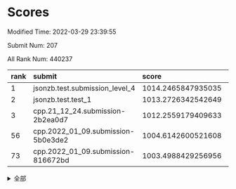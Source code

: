# Scores

Modified Time: 2022-03-29 23:39:55

Submit Num: 207

All Rank Num: 440237

| rank |               submit               |       score        |       sigma        | pk_num |
| :--- | :--------------------------------- | :----------------- | :----------------- | :----- |
| 1    | jsonzb.test.submission_level_4     | 1014.2465847935035 | 0.8732807439081662 | 8511   |
| 2    | jsonzb.test.test_1                 | 1013.2726342542649 | 0.8059373157083543 | 8512   |
| 3    | cpp.21_12_24.submission-2b2ea0d7   | 1012.2559179409633 | 0.7563963673735509 | 8508   |
| 56   | cpp.2022_01_09.submission-5b0e3de2 | 1004.6142600521608 | 0.725186981794032  | 8507   |
| 73   | cpp.2022_01_09.submission-816672bd | 1003.4988429256956 | 0.709195281256801  | 8509   |


<details>
<summary>全部</summary>

| rank |                 submit                 |       score        |       sigma        | pk_num |
| :--- | :------------------------------------- | :----------------- | :----------------- | :----- |
| 1    | jsonzb.test.submission_level_4         | 1014.2465847935035 | 0.8732807439081662 | 8511   |
| 2    | jsonzb.test.test_1                     | 1013.2726342542649 | 0.8059373157083543 | 8512   |
| 3    | cpp.21_12_24.submission-2b2ea0d7       | 1012.2559179409633 | 0.7563963673735509 | 8508   |
| 4    | gobigger.level_3.submission_level_3_42 | 1011.7134797132003 | 0.7766559076574174 | 8503   |
| 5    | gobigger.level_3.submission_level_3_34 | 1011.6773732006379 | 0.7891743608793108 | 8511   |
| 6    | gobigger.level_3.submission_level_3_10 | 1011.5515756448164 | 0.7660822667865542 | 8508   |
| 7    | gobigger.level_3.submission_level_3_22 | 1011.2002467710997 | 0.7828978835395877 | 8503   |
| 8    | gobigger.level_3.submission_level_3_31 | 1011.161110134481  | 0.7856137014646325 | 8508   |
| 9    | gobigger.level_3.submission_level_3_2  | 1011.1113005567566 | 0.7599613082242974 | 8506   |
| 10   | gobigger.level_3.submission_level_3_33 | 1011.1026616031028 | 0.761595546283851  | 8508   |
| 11   | gobigger.level_3.submission_level_3_8  | 1011.0026008102033 | 0.7727806531631819 | 8514   |
| 12   | gobigger.level_3.submission_level_3_14 | 1010.979769843983  | 0.7766806970046063 | 8512   |
| 13   | gobigger.level_3.submission_level_3_16 | 1010.8739066781403 | 0.7540846563767395 | 8503   |
| 14   | gobigger.level_3.submission_level_3_18 | 1010.7586089751628 | 0.7643276232240054 | 8507   |
| 15   | gobigger.level_3.submission_level_3_26 | 1010.6835230795976 | 0.7531912132787565 | 8506   |
| 16   | gobigger.level_3.submission_level_3_1  | 1010.66896200841   | 0.7485223645203151 | 8507   |
| 17   | gobigger.level_3.submission_level_3_35 | 1010.4572778297513 | 0.7454369830853519 | 8509   |
| 18   | gobigger.level_3.submission_level_3_15 | 1010.4471465759267 | 0.7835599918428763 | 8511   |
| 19   | gobigger.level_3.submission_level_3_37 | 1010.2720816609393 | 0.7352745586916444 | 8511   |
| 20   | gobigger.level_3.submission_level_3_23 | 1010.1741549314243 | 0.7617116756684602 | 8503   |
| 21   | gobigger.level_3.submission_level_3_3  | 1010.1609423625112 | 0.7698660892402204 | 8506   |
| 22   | gobigger.level_3.submission_level_3_46 | 1010.1006311774729 | 0.7855394467663651 | 8507   |
| 23   | gobigger.level_3.submission_level_3_28 | 1010.0925258287032 | 0.7628329910553332 | 8508   |
| 24   | gobigger.level_3.submission_level_3_47 | 1010.0250986335093 | 0.7648048521929915 | 8511   |
| 25   | gobigger.level_3.submission_level_3_0  | 1010.0100405576627 | 0.7714286196866629 | 8507   |
| 26   | gobigger.level_3.submission_level_3_39 | 1009.9872292220339 | 0.7574188886378019 | 8505   |
| 27   | gobigger.level_3.submission_level_3_6  | 1009.9523402633184 | 0.7773953884967922 | 8510   |
| 28   | gobigger.level_3.submission_level_3_44 | 1009.93454114985   | 0.7544297782515237 | 8506   |
| 29   | gobigger.level_3.submission_level_3_19 | 1009.9336554355882 | 0.7831892735189699 | 8509   |
| 30   | gobigger.level_3.submission_level_3_13 | 1009.8169313997763 | 0.7800566452237715 | 8503   |
| 31   | gobigger.level_3.submission_level_3_40 | 1009.7352093671939 | 0.7502763249377438 | 8506   |
| 32   | gobigger.level_3.submission_level_3_7  | 1009.5265284748947 | 0.7510111608132956 | 8509   |
| 33   | gobigger.level_3.submission_level_3_48 | 1009.5153370885329 | 0.7465780713174053 | 8504   |
| 34   | gobigger.level_3.submission_level_3_12 | 1009.4486195593056 | 0.7756455265636755 | 8507   |
| 35   | gobigger.level_3.submission_level_3_20 | 1009.4394416052336 | 0.7558753010770719 | 8503   |
| 36   | gobigger.level_3.submission_level_3_27 | 1009.4178027082127 | 0.7513075446711835 | 8509   |
| 37   | gobigger.level_3.submission_level_3_24 | 1009.4071329674798 | 0.7298885753793939 | 8506   |
| 38   | gobigger.level_3.submission_level_3_29 | 1009.3869329469029 | 0.7511101889808395 | 8506   |
| 39   | gobigger.level_3.submission_level_3_45 | 1009.3099729521791 | 0.742584623579607  | 8502   |
| 40   | gobigger.level_3.submission_level_3_41 | 1009.2640112312105 | 0.7529070526458655 | 8509   |
| 41   | gobigger.level_3.submission_level_3_11 | 1009.119202842888  | 0.7329083581533479 | 8505   |
| 42   | gobigger.level_3.submission_level_3_17 | 1009.1155939526747 | 0.7523059384702303 | 8509   |
| 43   | gobigger.level_3.submission_level_3_43 | 1009.1022424291175 | 0.7615172107557976 | 8509   |
| 44   | gobigger.level_3.submission_level_3_21 | 1009.0214194827353 | 0.7375108333742804 | 8509   |
| 45   | gobigger.level_3.submission_level_3_4  | 1009.0141200702653 | 0.7413736948850955 | 8510   |
| 46   | gobigger.level_3.submission_level_3_36 | 1008.9892059375949 | 0.7499480331886862 | 8502   |
| 47   | gobigger.level_3.submission_level_3_5  | 1008.9838257873405 | 0.7338186242200518 | 8503   |
| 48   | gobigger.level_3.submission_level_3_49 | 1008.9261488269499 | 0.7461857718738828 | 8504   |
| 49   | gobigger.level_3.submission_level_3_25 | 1008.8271872411015 | 0.7468115592091021 | 8506   |
| 50   | gobigger.level_3.submission_level_3_9  | 1008.64558842193   | 0.7534175604128817 | 8509   |
| 51   | gobigger.level_3.submission_level_3_30 | 1008.6330672989111 | 0.7534272607374606 | 8505   |
| 52   | gobigger.level_3.submission_level_3_32 | 1008.5771154015414 | 0.741774648300802  | 8506   |
| 53   | gobigger.level_3.submission_level_3_38 | 1008.5005596446116 | 0.7659554063377777 | 8506   |
| 54   | gobigger.level_1.submission_level_1_41 | 1005.0396379280173 | 0.7160425621482528 | 8502   |
| 55   | gobigger.level_1.submission_level_1_14 | 1004.8832795926952 | 0.7138630135197699 | 8506   |
| 56   | cpp.2022_01_09.submission-5b0e3de2     | 1004.6142600521608 | 0.725186981794032  | 8507   |
| 57   | gobigger.level_1.submission_level_1_43 | 1004.205710585127  | 0.7172913826822481 | 8512   |
| 58   | gobigger.level_1.submission_level_1_13 | 1004.0316011397314 | 0.7175527793841824 | 8504   |
| 59   | gobigger.level_1.submission_level_1_8  | 1004.0063134694414 | 0.7227706748540339 | 8507   |
| 60   | gobigger.level_1.submission_level_1_46 | 1003.9807499238611 | 0.7073189637538574 | 8504   |
| 61   | gobigger.level_1.submission_level_1_16 | 1003.9571748026042 | 0.7147319740223456 | 8511   |
| 62   | gobigger.level_1.submission_level_1_42 | 1003.9498394772827 | 0.7190361273971205 | 8507   |
| 63   | gobigger.level_1.submission_level_1_17 | 1003.9236424835407 | 0.7100259523140446 | 8506   |
| 64   | gobigger.level_1.submission_level_1_26 | 1003.8941833148701 | 0.7059136939357704 | 8508   |
| 65   | gobigger.level_1.submission_level_1_33 | 1003.8069773820964 | 0.7102677580414133 | 8509   |
| 66   | gobigger.level_1.submission_level_1_12 | 1003.7513884692073 | 0.7195105649197853 | 8506   |
| 67   | gobigger.level_1.submission_level_1_6  | 1003.7128738300406 | 0.7216948902325133 | 8506   |
| 68   | gobigger.level_1.submission_level_1_49 | 1003.7111651486919 | 0.7158880362462801 | 8510   |
| 69   | gobigger.level_1.submission_level_1_37 | 1003.6658583595694 | 0.7109907435050563 | 8505   |
| 70   | gobigger.level_1.submission_level_1_31 | 1003.6616656630503 | 0.7034826021021718 | 8508   |
| 71   | gobigger.level_1.submission_level_1_23 | 1003.5905695382651 | 0.7281180229093452 | 8510   |
| 72   | gobigger.level_1.submission_level_1_48 | 1003.5464031490025 | 0.7192777742758975 | 8507   |
| 73   | cpp.2022_01_09.submission-816672bd     | 1003.4988429256956 | 0.709195281256801  | 8509   |
| 74   | gobigger.level_1.submission_level_1_1  | 1003.4754414728516 | 0.7213267335610298 | 8505   |
| 75   | gobigger.level_1.submission_level_1_35 | 1003.4630681093087 | 0.7286053490254926 | 8509   |
| 76   | gobigger.level_1.submission_level_1_24 | 1003.4237753768169 | 0.7236810374119558 | 8508   |
| 77   | gobigger.level_1.submission_level_1_4  | 1003.3882740295232 | 0.7174461078703194 | 8509   |
| 78   | gobigger.level_1.submission_level_1_36 | 1003.3776603046754 | 0.7197788515292034 | 8507   |
| 79   | gobigger.level_1.submission_level_1_10 | 1003.356315094398  | 0.7221633680559614 | 8507   |
| 80   | gobigger.level_1.submission_level_1_32 | 1003.3297982479885 | 0.7169651421854656 | 8510   |
| 81   | gobigger.level_1.submission_level_1_2  | 1003.2820755182637 | 0.7063998698694448 | 8507   |
| 82   | gobigger.level_1.submission_level_1_0  | 1003.2734360546574 | 0.7078649516641683 | 8506   |
| 83   | gobigger.level_1.submission_level_1_28 | 1003.2727791829413 | 0.7154327985894694 | 8509   |
| 84   | gobigger.level_1.submission_level_1_20 | 1003.2484237410999 | 0.7082121383877352 | 8505   |
| 85   | gobigger.level_1.submission_level_1_11 | 1003.1972339826782 | 0.7074077368354149 | 8500   |
| 86   | gobigger.level_1.submission_level_1_38 | 1003.1570627436706 | 0.7150053067476009 | 8508   |
| 87   | gobigger.level_1.submission_level_1_15 | 1003.1320278047289 | 0.7107905928056861 | 8505   |
| 88   | gobigger.level_1.submission_level_1_27 | 1003.0812796716284 | 0.7216975736873489 | 8506   |
| 89   | gobigger.level_1.submission_level_1_34 | 1003.0665479337424 | 0.701321012956373  | 8507   |
| 90   | gobigger.level_1.submission_level_1_45 | 1002.9897118140628 | 0.7185414861081948 | 8511   |
| 91   | gobigger.level_1.submission_level_1_18 | 1002.9117417556872 | 0.7087045659818482 | 8507   |
| 92   | gobigger.level_1.submission_level_1_40 | 1002.8927710643272 | 0.7305456156362125 | 8508   |
| 93   | gobigger.level_1.submission_level_1_5  | 1002.8352957418908 | 0.7100758761752551 | 8508   |
| 94   | gobigger.level_1.submission_level_1_21 | 1002.7460112335658 | 0.7119511633286417 | 8504   |
| 95   | gobigger.level_1.submission_level_1_44 | 1002.6014994011842 | 0.7048366411642747 | 8509   |
| 96   | gobigger.level_1.submission_level_1_39 | 1002.3297935149699 | 0.7160144871584406 | 8506   |
| 97   | gobigger.level_1.submission_level_1_7  | 1002.3049873661834 | 0.7106123745340871 | 8509   |
| 98   | gobigger.level_1.submission_level_1_30 | 1002.2246093482446 | 0.7138985520200298 | 8500   |
| 99   | gobigger.level_1.submission_level_1_25 | 1002.1766577265616 | 0.7075905959995724 | 8507   |
| 100  | gobigger.level_1.submission_level_1_29 | 1002.0438365754989 | 0.7139174326115374 | 8506   |
| 101  | gobigger.level_1.submission_level_1_22 | 1001.8244686837626 | 0.7040183928397797 | 8502   |
| 102  | gobigger.level_1.submission_level_1_9  | 1001.7043459306732 | 0.7149976676639718 | 8508   |
| 103  | gobigger.level_1.submission_level_1_47 | 1001.5990300070074 | 0.7116284371001563 | 8511   |
| 104  | gobigger.level_1.submission_level_1_19 | 1001.4697656650764 | 0.7110131760400074 | 8506   |
| 105  | gobigger.level_1.submission_level_1_3  | 1001.0366411904027 | 0.7121917642096944 | 8509   |
| 106  | gobigger.random.submission_random_6    | 997.9686907499347  | 0.7130262941078412 | 8501   |
| 107  | gobigger.random.submission_random_39   | 997.9593117151644  | 0.7010786447501873 | 8512   |
| 108  | gobigger.random.submission_random_27   | 997.3744203950914  | 0.7129935334436928 | 8507   |
| 109  | gobigger.random.submission_random_37   | 997.2053154010134  | 0.6911441178561689 | 8507   |
| 110  | gobigger.random.submission_random_19   | 997.1383616718175  | 0.7026805720728302 | 8508   |
| 111  | gobigger.random.submission_random_29   | 997.1186038668875  | 0.6948842970105297 | 8512   |
| 112  | gobigger.random.submission_random_36   | 997.0433058533852  | 0.7191971591429979 | 8505   |
| 113  | gobigger.random.submission_random_41   | 997.0318583545081  | 0.7087512313957979 | 8511   |
| 114  | gobigger.random.submission_random_45   | 996.9318766465642  | 0.7023851760583636 | 8503   |
| 115  | gobigger.random.submission_random_42   | 996.876278614786   | 0.7148611319211212 | 8507   |
| 116  | gobigger.random.submission_random_49   | 996.6734615223138  | 0.7110915001365367 | 8504   |
| 117  | gobigger.random.submission_random_4    | 996.5767941986156  | 0.7118316175302323 | 8505   |
| 118  | gobigger.random.submission_random_23   | 996.4521297020633  | 0.7078307005888749 | 8505   |
| 119  | gobigger.random.submission_random_47   | 996.4430868021293  | 0.7122544150960893 | 8510   |
| 120  | gobigger.random.submission_random_32   | 996.3871174687912  | 0.7266795078067861 | 8511   |
| 121  | gobigger.random.submission_random_46   | 996.2331383507071  | 0.6919299079642418 | 8503   |
| 122  | gobigger.random.submission_random_12   | 996.2188268679272  | 0.7047865518510286 | 8507   |
| 123  | gobigger.random.submission_random_15   | 996.1724111807588  | 0.7106932614987473 | 8508   |
| 124  | gobigger.random.submission_random_44   | 996.1169083928116  | 0.7109310344893764 | 8508   |
| 125  | gobigger.random.submission_random_24   | 996.0594638605564  | 0.7164208020510439 | 8506   |
| 126  | gobigger.random.submission_random_9    | 996.0543052601868  | 0.706832064509783  | 8502   |
| 127  | gobigger.random.submission_random_18   | 996.0211559114476  | 0.7024349431703305 | 8505   |
| 128  | gobigger.random.submission_random_43   | 996.0124616999841  | 0.7165811821619678 | 8507   |
| 129  | gobigger.random.submission_random_34   | 996.0040596606093  | 0.7073108827348061 | 8500   |
| 130  | gobigger.random.submission_random_0    | 995.9706102524381  | 0.714938116921318  | 8509   |
| 131  | gobigger.random.submission_random_25   | 995.9480415383855  | 0.702870353066224  | 8502   |
| 132  | gobigger.random.submission_random_35   | 995.9325835948633  | 0.7172643122520844 | 8504   |
| 133  | gobigger.random.submission_random_26   | 995.8584546565162  | 0.7129833716217882 | 8506   |
| 134  | gobigger.random.submission_random_3    | 995.8407799411532  | 0.7192205709860398 | 8508   |
| 135  | gobigger.random.submission_random_20   | 995.8023036510565  | 0.7022475404285393 | 8510   |
| 136  | gobigger.random.submission_random_21   | 995.7624918588066  | 0.7108827818325747 | 8508   |
| 137  | gobigger.random.submission_random_16   | 995.7609439673038  | 0.7083632454146067 | 8512   |
| 138  | gobigger.random.submission_random_40   | 995.7483893569122  | 0.7161434732909179 | 8508   |
| 139  | gobigger.random.submission_random_1    | 995.7364871653089  | 0.7034704664430702 | 8507   |
| 140  | gobigger.random.submission_random_22   | 995.6469246439054  | 0.7109341721678949 | 8502   |
| 141  | gobigger.random.submission_random_38   | 995.5885427105615  | 0.7217086633589433 | 8510   |
| 142  | gobigger.random.submission_random_28   | 995.5392658883914  | 0.7160878269998913 | 8509   |
| 143  | gobigger.random.submission_random_8    | 995.5361117418735  | 0.7104962771639851 | 8511   |
| 144  | gobigger.random.submission_random_31   | 995.4132755363778  | 0.7162006859237482 | 8509   |
| 145  | gobigger.random.submission_random_48   | 995.1944661168836  | 0.7301007612400987 | 8512   |
| 146  | gobigger.random.submission_random_7    | 995.1460379212886  | 0.6974295420728256 | 8505   |
| 147  | gobigger.random.submission_random_14   | 995.0975481044669  | 0.7147782456268179 | 8506   |
| 148  | gobigger.random.submission_random_2    | 995.0709151642469  | 0.7197929674793974 | 8510   |
| 149  | gobigger.random.submission_random_5    | 995.0351805372719  | 0.7025253344061222 | 8511   |
| 150  | gobigger.random.submission_random_17   | 995.0006729940734  | 0.7145878967060475 | 8505   |
| 151  | gobigger.random.submission_random_11   | 994.9869861107052  | 0.714630630835669  | 8507   |
| 152  | gobigger.random.submission_random_30   | 994.9738427939234  | 0.7229331156094108 | 8505   |
| 153  | gobigger.random.submission_random_10   | 994.9302925098218  | 0.7231251094558555 | 8512   |
| 154  | gobigger.random.submission_random_13   | 994.8814512366934  | 0.7125422005959874 | 8506   |
| 155  | gobigger.random.submission_random_33   | 994.8343497984758  | 0.6994893918693211 | 8507   |
| 156  | gobigger.level_2.submission_level_2_22 | 993.7313904810692  | 0.7421360339571407 | 8502   |
| 157  | gobigger.level_2.submission_level_2_31 | 993.6466931209644  | 0.7160237905132628 | 8503   |
| 158  | gobigger.level_2.submission_level_2_49 | 993.6005848972433  | 0.7201125862698514 | 8507   |
| 159  | gobigger.level_2.submission_level_2_8  | 993.5860534295601  | 0.7523548543727032 | 8505   |
| 160  | gobigger.level_2.submission_level_2_7  | 993.5113915263887  | 0.7425996246620156 | 8510   |
| 161  | gobigger.level_2.submission_level_2_21 | 993.5044741274885  | 0.7372855690275067 | 8506   |
| 162  | gobigger.level_2.submission_level_2_12 | 993.4622276357142  | 0.7355042877633535 | 8508   |
| 163  | gobigger.level_2.submission_level_2_48 | 993.3391288392511  | 0.7464132601951688 | 8508   |
| 164  | gobigger.level_2.submission_level_2_4  | 993.1135423945515  | 0.7351825881996367 | 8507   |
| 165  | gobigger.level_2.submission_level_2_43 | 993.1076814288444  | 0.729872990298422  | 8510   |
| 166  | gobigger.level_2.submission_level_2_42 | 993.0580908158906  | 0.7300121628471723 | 8505   |
| 167  | gobigger.level_2.submission_level_2_40 | 993.0251853232833  | 0.7337396840947795 | 8503   |
| 168  | gobigger.level_2.submission_level_2_41 | 993.0186828894808  | 0.7376413083356749 | 8508   |
| 169  | gobigger.level_2.submission_level_2_10 | 992.9525198533809  | 0.7308658106370957 | 8508   |
| 170  | gobigger.level_2.submission_level_2_32 | 992.9444378883006  | 0.7315914145596046 | 8508   |
| 171  | gobigger.level_2.submission_level_2_34 | 992.9030411059036  | 0.745575678780205  | 8506   |
| 172  | gobigger.level_2.submission_level_2_19 | 992.864217553152   | 0.7686654742495027 | 8510   |
| 173  | gobigger.level_2.submission_level_2_30 | 992.8388268128289  | 0.741773245198709  | 8509   |
| 174  | gobigger.level_2.submission_level_2_44 | 992.8314311967106  | 0.738323456754295  | 8507   |
| 175  | gobigger.level_2.submission_level_2_23 | 992.7360708149417  | 0.7366904358188022 | 8507   |
| 176  | gobigger.level_2.submission_level_2_39 | 992.6718765110162  | 0.7421985733903087 | 8507   |
| 177  | gobigger.level_2.submission_level_2_6  | 992.6395700441136  | 0.7309981773970082 | 8510   |
| 178  | gobigger.level_2.submission_level_2_15 | 992.5001160927586  | 0.7653064894113227 | 8503   |
| 179  | gobigger.level_2.submission_level_2_26 | 992.4609912683222  | 0.7314663368794784 | 8508   |
| 180  | gobigger.level_2.submission_level_2_1  | 992.4171322897199  | 0.7300764272016214 | 8502   |
| 181  | gobigger.level_2.submission_level_2_45 | 992.376410690572   | 0.7430292999490126 | 8506   |
| 182  | gobigger.level_2.submission_level_2_38 | 992.3221012946595  | 0.7575213155332188 | 8508   |
| 183  | gobigger.level_2.submission_level_2_5  | 992.0173959003566  | 0.7372634057348216 | 8509   |
| 184  | gobigger.level_2.submission_level_2_35 | 992.0064863413364  | 0.7337396530812007 | 8505   |
| 185  | gobigger.level_2.submission_level_2_16 | 991.9972920021618  | 0.7556696967279124 | 8505   |
| 186  | gobigger.level_2.submission_level_2_36 | 991.9734573049024  | 0.7391220866596411 | 8507   |
| 187  | gobigger.level_2.submission_level_2_24 | 991.8841542558707  | 0.7605377501828268 | 8510   |
| 188  | gobigger.level_2.submission_level_2_20 | 991.8466561994089  | 0.7445561184106845 | 8511   |
| 189  | gobigger.level_2.submission_level_2_27 | 991.8284381868535  | 0.7296255961424799 | 8507   |
| 190  | gobigger.level_2.submission_level_2_2  | 991.795104553956   | 0.7354151862884426 | 8505   |
| 191  | gobigger.level_2.submission_level_2_25 | 991.7922928786584  | 0.7571308330549757 | 8510   |
| 192  | gobigger.level_2.submission_level_2_14 | 991.7840655779567  | 0.7461218381523937 | 8503   |
| 193  | gobigger.level_2.submission_level_2_3  | 991.7717516288878  | 0.7406598839628374 | 8505   |
| 194  | gobigger.level_2.submission_level_2_0  | 991.7199334319539  | 0.7374631118742521 | 8505   |
| 195  | gobigger.level_2.submission_level_2_9  | 991.6904334241842  | 0.7463800213364938 | 8503   |
| 196  | gobigger.level_2.submission_level_2_46 | 991.6822415073198  | 0.745066741332997  | 8507   |
| 197  | gobigger.level_2.submission_level_2_29 | 991.657698969632   | 0.7657000973883812 | 8506   |
| 198  | gobigger.level_2.submission_level_2_17 | 991.5647859641969  | 0.7689624420172322 | 8507   |
| 199  | gobigger.level_2.submission_level_2_37 | 991.3877620732222  | 0.7668391587426406 | 8510   |
| 200  | gobigger.level_2.submission_level_2_13 | 991.2208995424129  | 0.7627244796870397 | 8505   |
| 201  | gobigger.level_2.submission_level_2_47 | 990.7930364675483  | 0.7581641755665876 | 8508   |
| 202  | gobigger.level_2.submission_level_2_18 | 990.7218661846016  | 0.7598930146376243 | 8507   |
| 203  | gobigger.level_2.submission_level_2_28 | 990.7192168357759  | 0.7637754393547156 | 8510   |
| 204  | gobigger.level_2.submission_level_2_11 | 990.5217397805593  | 0.7561845665465025 | 8507   |
| 205  | gobigger.level_2.submission_level_2_33 | 990.4355674923498  | 0.7598752274460121 | 8505   |
| 206  | gobigger.none.submission_none_0        | 977.6549970625506  | 1.2774590818230942 | 8510   |
| 207  | gobigger.none.submission_none_1        | 975.8690660137378  | 1.4519868446384119 | 8508   |

</details>